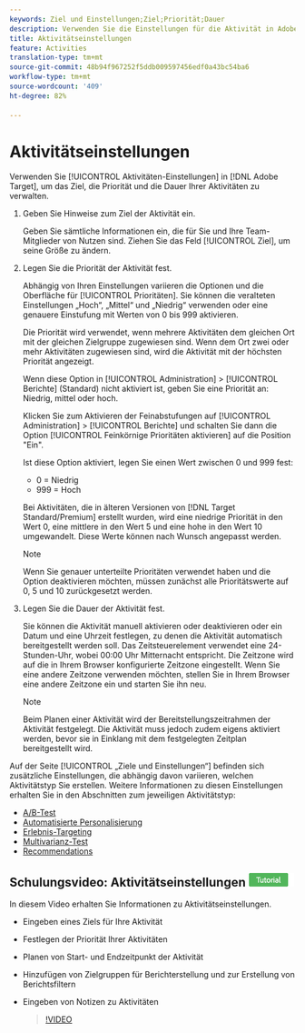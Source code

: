 ```yaml
---
keywords: Ziel und Einstellungen;Ziel;Priorität;Dauer
description: Verwenden Sie die Einstellungen für die Aktivität in Adobe Target, um das Ziel, die Priorität und die Dauer Ihrer Aktivitäten zu verwalten.
title: Aktivitätseinstellungen
feature: Activities
translation-type: tm+mt
source-git-commit: 48b94f967252f5ddb009597456edf0a43bc54ba6
workflow-type: tm+mt
source-wordcount: '409'
ht-degree: 82%

---
```



# Aktivitätseinstellungen

Verwenden Sie [!UICONTROL Aktivitäten-Einstellungen] in [!DNL Adobe Target], um das Ziel, die Priorität und die Dauer Ihrer Aktivitäten zu verwalten.

1. Geben Sie Hinweise zum Ziel der Aktivität ein.

   Geben Sie sämtliche Informationen ein, die für Sie und Ihre Team-Mitglieder von Nutzen sind. Ziehen Sie das Feld [!UICONTROL Ziel], um seine Größe zu ändern.
1. Legen Sie die Priorität der Aktivität fest.

   Abhängig von Ihren Einstellungen variieren die Optionen und die Oberfläche für [!UICONTROL Prioritäten]. Sie können die veralteten Einstellungen „Hoch“, „Mittel“ und „Niedrig“ verwenden oder eine genauere Einstufung mit Werten von 0 bis 999 aktivieren.

   Die Priorität wird verwendet, wenn mehrere Aktivitäten dem gleichen Ort mit der gleichen Zielgruppe zugewiesen sind. Wenn dem Ort zwei oder mehr Aktivitäten zugewiesen sind, wird die Aktivität mit der höchsten Priorität angezeigt.

   Wenn diese Option in [!UICONTROL Administration] > [!UICONTROL Berichte] (Standard) nicht aktiviert ist, geben Sie eine Priorität an: Niedrig, mittel oder hoch.

   Klicken Sie zum Aktivieren der Feinabstufungen auf [!UICONTROL Administration] > [!UICONTROL Berichte] und schalten Sie dann die Option [!UICONTROL Feinkörnige Prioritäten aktivieren] auf die Position &quot;Ein&quot;.

   Ist diese Option aktiviert, legen Sie einen Wert zwischen 0 und 999 fest:

   * 0 = Niedrig
   * 999 = Hoch

   Bei Aktivitäten, die in älteren Versionen von [!DNL Target Standard/Premium] erstellt wurden, wird eine niedrige Priorität in den Wert 0, eine mittlere in den Wert 5 und eine hohe in den Wert 10 umgewandelt. Diese Werte können nach Wunsch angepasst werden.

   >[!NOTE]
   >
   >Wenn Sie genauer unterteilte Prioritäten verwendet haben und die Option deaktivieren möchten, müssen zunächst alle Prioritätswerte auf 0, 5 und 10 zurückgesetzt werden.

1. Legen Sie die Dauer der Aktivität fest.

   Sie können die Aktivität manuell aktivieren oder deaktivieren oder ein Datum und eine Uhrzeit festlegen, zu denen die Aktivität automatisch bereitgestellt werden soll. Das Zeitsteuerelement verwendet eine 24-Stunden-Uhr, wobei 00:00 Uhr Mitternacht entspricht. Die Zeitzone wird auf die in Ihrem Browser konfigurierte Zeitzone eingestellt. Wenn Sie eine andere Zeitzone verwenden möchten, stellen Sie in Ihrem Browser eine andere Zeitzone ein und starten Sie ihn neu.

   >[!NOTE]
   >
   >Beim Planen einer Aktivität wird der Bereitstellungszeitrahmen der Aktivität festgelegt. Die Aktivität muss jedoch zudem eigens aktiviert werden, bevor sie in Einklang mit dem festgelegten Zeitplan bereitgestellt wird.

Auf der Seite [!UICONTROL „Ziele und Einstellungen“] befinden sich zusätzliche Einstellungen, die abhängig davon variieren, welchen Aktivitätstyp Sie erstellen. Weitere Informationen zu diesen Einstellungen erhalten Sie in den Abschnitten zum jeweiligen Aktivitätstyp:

* [A/B-Test](/help/c-activities/t-test-ab/t-test-create-ab/ab-goals-and-settings.md#reference_B25389FD6F3A4989801E740364B089CC)
* [Automatisierte Personalisierung](/help/c-activities/t-automated-personalization/automated-personalization.md#task_8AAF837796D74CF893CA2F88BA1491C9)
* [Erlebnis-Targeting](/help/c-activities/t-experience-target/t-xt-create/xt-goals-and-settings.md#reference_B25389FD6F3A4989801E740364B089CC)
* [Multivarianz-Test](/help/c-activities/c-multivariate-testing/t-create-multivariate-test/goals-and-settings.md#reference_B25389FD6F3A4989801E740364B089CC)
* [Recommendations](/help/c-recommendations/t-create-recs-activity/recs-activity-settings.md#reference_3FDA8388CEEC4159949151C1829E2FBB)

## Schulungsvideo: Aktivitätseinstellungen  ![Tutorialzeichen](/help/assets/tutorial.png)

In diesem Video erhalten Sie Informationen zu Aktivitätseinstellungen.

* Eingeben eines Ziels für Ihre Aktivität
* Festlegen der Priorität Ihrer Aktivitäten
* Planen von Start- und Endzeitpunkt der Aktivität
* Hinzufügen von Zielgruppen für Berichterstellung und zur Erstellung von Berichtsfiltern
* Eingeben von Notizen zu Aktivitäten

   >[!VIDEO](https://video.tv.adobe.com/v/17381)
